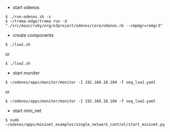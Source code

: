 * start odenos

```
$ ./run-odenos.sh -s
$ ~/trema-edge/trema run -d "./src/main/ruby/org/o3project/odenos/core/odenos.rb --cmpmgr=romgr3"
```

* create components
```
$ ./lsw1.sh
```
or
```
$ ./lsw2.sh
```

* start moniter

```
$ ~/odenos/apps/monitor/monitor -I 192.168.10.104 -f seq_lsw1.yaml
```
or
```
$ ~/odenos/apps/monitor/monitor -I 192.168.10.104 -f seq_lsw2.yaml
```

* start mini_net
```
$ sudo ~/odenos/apps/mininet_examples/single_network_control/start_mininet.py
```

